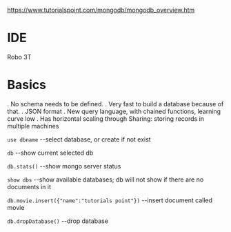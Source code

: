 https://www.tutorialspoint.com/mongodb/mongodb_overview.htm

# IDE

Robo 3T

# Basics

. No schema needs to be defined.
. Very fast to build a database because of that.
. JSON format
. New query language, with chained functions, learning curve low
. Has horizontal scaling through Sharing: storing records in multiple machines

`use dbname`  --select database, or create if not exist

`db`  --show current selected db

`db.stats()`  --show mongo server status

`show dbs`  --show available databases; db will not show if there are no documents in it

`db.movie.insert({"name":"tutorials point"})` --insert document called movie

`db.dropDatabase()` --drop database